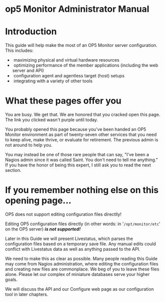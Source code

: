 # op5 Monitor Administrator Manual

# Introduction

This guide will help make the most of an OP5 Monitor server configuration. This includes:

-    maximizing physical and virtual hardware resources
-    optimizing performance of the member applications (including the web server and API)
-    configuration agent and agentless target (host) setups
-    integrating with a variety of other tools

# What these pages offer you

You are busy. We get that. We are honored that you cracked open this page. The link you clicked wasn't purple until today.

You probably opened this page because you've been handed an OP5 Monitor environment as part of twenty-seven other services that you need to keep alive, make thrive, or evaluate for retirement. The previous admin is not around to help you.

You may instead be one of those rare people that can say, "I've been a Nagios admin since it was called Saint. You don't need to tell me anything." If you have the honor of being this expert, I still ask you to read the next section.

# If you remember nothing else on this opening page...

OP5 does not support editing configuration files directlly!

Editing OP5 configuration files directly (in other words: in '`/opt/monitor/etc`' on the OP5 server) ***is not supported!***

Later in this Guide we will present Livestatus, which parses the configuration files based on a temporary save file. Any manual edits could conflict with Livestatus data as well as anything passed to the API.

We need to make this as clear as possible. Many people reading this Guide may come from Nagios administration, where editing the configuration files and creating new files are commonplace. We beg of you to leave these files alone. Please let our complex of miniature databases serve your higher goals.

We will discuss the API and our Configure web page as our configuration tool in later chapters.

